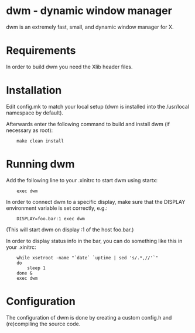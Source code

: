 # dwm - dynamic window manager
dwm is an extremely fast, small, and dynamic window manager for X.


# Requirements
In order to build dwm you need the Xlib header files.


# Installation
Edit config.mk to match your local setup (dwm is installed into
the /usr/local namespace by default).

Afterwards enter the following command to build and install dwm (if
necessary as root):
```shell
    make clean install
```

# Running dwm
Add the following line to your .xinitrc to start dwm using startx:
```shell
    exec dwm
```
In order to connect dwm to a specific display, make sure that
the DISPLAY environment variable is set correctly, e.g.:
```shell
    DISPLAY=foo.bar:1 exec dwm
```
(This will start dwm on display :1 of the host foo.bar.)

In order to display status info in the bar, you can do something
like this in your .xinitrc:
```shell
    while xsetroot -name "`date` `uptime | sed 's/.*,//'`"
    do
    	sleep 1
    done &
    exec dwm
```

# Configuration

The configuration of dwm is done by creating a custom config.h
and (re)compiling the source code.

